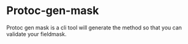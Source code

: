 # Protoc-gen-mask
Protoc gen mask is a cli tool will generate the method so that you can validate your fieldmask.
